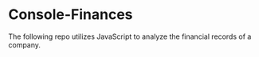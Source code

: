 # Console-Finances
The following repo utilizes JavaScript to analyze the financial records of a company.